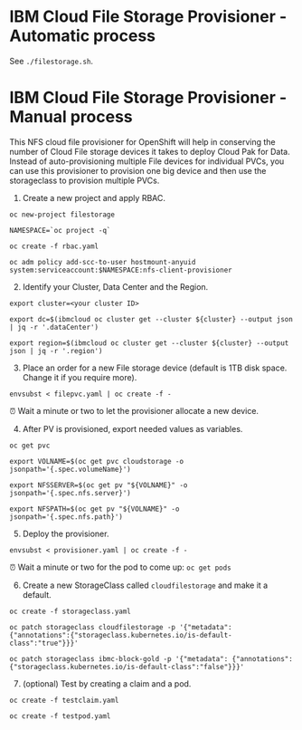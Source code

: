 # IBM Cloud File Storage Provisioner - Automatic process

See `./filestorage.sh`.

# IBM Cloud File Storage Provisioner - Manual process

This NFS cloud file provisioner for OpenShift will help in conserving the number of Cloud File storage devices it takes to deploy Cloud Pak for Data. Instead of auto-provisioning multiple File devices for individual PVCs, you can use this provisioner to provision one big device and then use the storageclass to provision multiple PVCs.

1. Create a new project and apply RBAC.
```shell
oc new-project filestorage
```
```shell
NAMESPACE=`oc project -q`
```
```shell
oc create -f rbac.yaml
```
```shell
oc adm policy add-scc-to-user hostmount-anyuid system:serviceaccount:$NAMESPACE:nfs-client-provisioner
```

2. Identify your Cluster, Data Center and the Region.
```shell
export cluster=<your cluster ID>
```
```shell
export dc=$(ibmcloud oc cluster get --cluster ${cluster} --output json | jq -r '.dataCenter')
```
```shell
export region=$(ibmcloud oc cluster get --cluster ${cluster} --output json | jq -r '.region')
```

3. Place an order for a new File storage device (default is 1TB disk space. Change it if you require more).
```shell
envsubst < filepvc.yaml | oc create -f -
```

⏰ Wait a minute or two to let the provisioner allocate a new device.

4. After PV is provisioned, export needed values as variables.
```shell
oc get pvc
```
```shell
export VOLNAME=$(oc get pvc cloudstorage -o jsonpath='{.spec.volumeName}')
```
```shell
export NFSSERVER=$(oc get pv "${VOLNAME}" -o jsonpath='{.spec.nfs.server}')
```
```shell
export NFSPATH=$(oc get pv "${VOLNAME}" -o jsonpath='{.spec.nfs.path}')
```

5. Deploy the provisioner.
```shell
envsubst < provisioner.yaml | oc create -f -
```

⏰ Wait a minute or two for the pod to come up: `oc get pods`

6. Create a new StorageClass called `cloudfilestorage` and make it a default.
```shell
oc create -f storageclass.yaml
```
```shell
oc patch storageclass cloudfilestorage -p '{"metadata": {"annotations":{"storageclass.kubernetes.io/is-default-class":"true"}}}'
```
```shell
oc patch storageclass ibmc-block-gold -p '{"metadata": {"annotations":{"storageclass.kubernetes.io/is-default-class":"false"}}}'
```

7. (optional) Test by creating a claim and a pod.
```shell
oc create -f testclaim.yaml
```
```shell
oc create -f testpod.yaml
```





